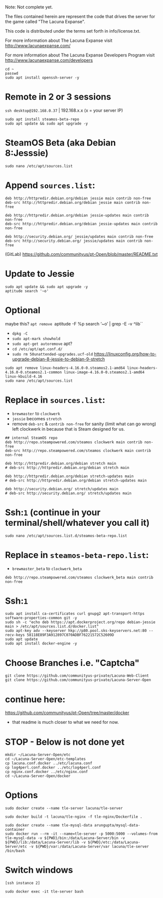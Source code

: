 Note: Not complete yet.

The files contained herein are represent the code that drives the server for the
game called "The Lacuna Expanse". 

This code is distributed under the terms set forth in info/license.txt.

For more information about The Lacuna Expanse visit http://www.lacunaexpanse.com/

For more information about The Lacuna Expanse Developers Program visit
http://www.lacunaexpanse.com/developers

```
cd ~
passwd
sudo apt install openssh-server -y
```
# Remote in 2 or 3 sessions
`ssh desktop@192.168.0.37`  |  192.168.x.x (x = your server IP)
```
sudo apt install steamos-beta-repo
sudo apt update && sudo apt upgrade -y
```
# SteamOS Beta (aka Debian 8:Jesssie)
```
sudo nano /etc/apt/sources.list
```
# Append `sources.list`:
```
deb http://httpredir.debian.org/debian jessie main contrib non-free
deb-src http://httpredir.debian.org/debian jessie main contrib non-free

deb http://httpredir.debian.org/debian jessie-updates main contrib non-free
deb-src http://httpredir.debian.org/debian jessie-updates main contrib non-free

deb http://security.debian.org/ jessie/updates main contrib non-free
deb-src http://security.debian.org/ jessie/updates main contrib non-free
```
(GitLab) https://github.com/communityus/pt-Open/blob/master/README.txt
# Update to Jessie
```
sudo apt update && sudo apt upgrade -y
aptitude search '~o'
```
# Optional
maybe this? `apt remove `aptitude -F %p search ‘~o’ | grep -E -v ^lib``
- `dpkg -C`
- `sudo apt-mark showhold`
- `sudo apt-get autoremove` apt?
- `cd /etc/apt/apt.conf.d/`         
- `sudo rm 50unattended-upgrades.ucf-old`
https://linuxconfig.org/how-to-upgrade-debian-8-jessie-to-debian-9-stretch
```
sudo apt remove linux-headers-4.16.0-0.steamos2.1-amd64 linux-headers-4.16.0-0.steamos2.1-common linux-image-4.16.0-0.steamos2.1-amd64 linux-kbuild-4.16
sudo nano /etc/apt/sources.list
```
# Replace in `sources.list`:
- `brewmaster` to `clockwerk`
- `jessie` becomes `stretch`
- remove `deb-src` & `contrib non-free` for sanity (limit what can go wrong) left clockwerk in because that is Steam designed for us.
```
## internal SteamOS repo
deb http://repo.steampowered.com/steamos clockwerk main contrib non-free
deb-src http://repo.steampowered.com/steamos clockwerk main contrib non-free

deb http://httpredir.debian.org/debian stretch main
# deb-src http://httpredir.debian.org/debian stretch main

deb http://httpredir.debian.org/debian stretch-updates main
# deb-src http://httpredir.debian.org/debian stretch-updates main

deb http://security.debian.org/ stretch/updates main
# deb-src http://security.debian.org/ stretch/updates main
```
# Ssh:`1` (continue in your terminal/shell/whatever you call it)
```
sudo nano /etc/apt/sources.list.d/steamos-beta-repo.list
```
# Replace in `steamos-beta-repo.list`:
- `brewmaster_beta` to `clockwerk_beta`
```
deb http://repo.steampowered.com/steamos clockwerk_beta main contrib non-free
```
# Ssh:`1`
```
sudo apt install ca-certificates curl gnupg2 apt-transport-https software-properties-common git -y
sudo sh -c "echo deb https://apt.dockerproject.org/repo debian-jessie main > /etc/apt/sources.list.d/docker.list"
sudo apt-key adv --keyserver hkp://p80.pool.sks-keyservers.net:80 --recv-keys 58118E89F3A912897C070ADBF76221572C52609D
sudo apt update
sudo apt install docker-engine -y
```
# Choose Branches i.e. "Captcha"
```
git clone https://github.com/communityus-private/Lacuna-Web-Client
git clone https://github.com/communityus-private/Lacuna-Server-Open
```
# continue here:
https://github.com/communityus/pt-Open/tree/master/docker
- that readme is much closer to what we need for now.


# STOP - Below is not done yet
```
mkdir ~/Lacuna-Server-Open/etc
cd ~/Lacuna-Server-Open/etc-templates
cp lacuna.conf.docker ../etc/lacuna.conf
cp log4perl.conf.docker ../etc/log4perl.conf
cp nginx.conf.docker ../etc/nginx.conf
cd ~/Lacuna-Server-Open/docker
```
# Options
```
sudo docker create --name tle-server lacuna/tle-server
```
```
sudo docker build -t lacuna/tle-nginx -f tle-nginx/Dockerfile .
```

```
sudo docker create --name tle-mysql-data arungupta/mysql-data-container
sudo docker run --rm -it --name=tle-server -p 5000:5000 --volumes-from tle-mysql-data -v ${PWD}/bin:/data/Lacuna-Server/bin -v ${PWD}/lib:/data/Lacuna-Server/lib -v ${PWD}/etc:/data/Lacuna-Server/etc -v ${PWD}/var:/data/Lacuna-Server/var lacuna/tle-server /bin/bash
```
# Switch windows
`[ssh instance 2]`
```
sudo docker exec -it tle-server bash
```
